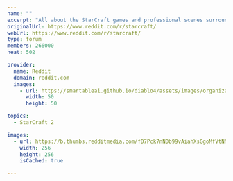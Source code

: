 ```yaml
---
name: ""
excerpt: "All about the StarCraft games and professional scenes surrounding them. Please read the rules before submitting content."
originalUrl: https://www.reddit.com/r/starcraft/
webUrl: https://www.reddit.com/r/starcraft/
type: forum
members: 266000
heat: 502

provider:
  name: Reddit
  domain: reddit.com
  images:
    - url: https://smartableai.github.io/diablo4/assets/images/organizations/reddit.com-50x50.jpg
      width: 50
      height: 50

topics:
  - StarCraft 2

images:
  - url: https://b.thumbs.redditmedia.com/fD7Pck7nNDb99vAiahXsGgoMfVtNNVQlfxQBxKOU_Os.png
    width: 256
    height: 256
    isCached: true

---
```


